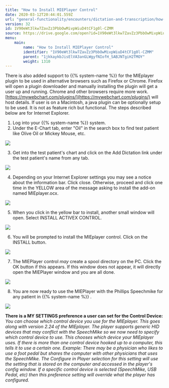 ```yaml
---
title: "How to Install MIEPlayer Control"
date: 2020-03-12T20:44:01.559Z
url: "general-functionality/encounters/dictation-and-transcription/how-to-install-mieplayer-control.html"
version: 32
id: 1V90eWt3lkw7ZavZz3PbbOwMivpWiuD4tCF1g0l-CZMM
source: https://drive.google.com/open?id=1V90eWt3lkw7ZavZz3PbbOwMivpWiuD4tCF1g0l-CZMM
menu:
    main:
        name: "How to Install MIEPlayer Control"
        identifier: "1V90eWt3lkw7ZavZz3PbbOwMivpWiuD4tCF1g0l-CZMM"
        parent: "1jkkaykbJisElVA3anGLWgyfNIofH_SABJNTgiH2TMOY"
        weight: 1310
---
```

There is also added support to {{% system-name %}} for the MIEplayer plugin to be used in alternative browsers such as Firefox or Chrome. Firefox will open a plugin downloader and manually installing the plugin will get a user up and running. Chrome and other browsers require more work. [https://mywebchart.com/plugins/](https://mywebchart.com/plugins/) will host details. If user is on a Macintosh, a java plugin can be optionally setup to be used. It is not as feature rich but functional. The steps described below are for Internet Explorer.

1. Log into your {{% system-name %}} system.
2. Under the E-Chart tab, enter "Oil" in the search box to find test patient like Olive Oil or Mickey Mouse, etc.



![](../../../external_files/bdf249a4fe5acef6c874349127408ee9.png)



3. Get into the test patient's chart and click on the Add Dictation link under the test patient's name from any tab.



![](../../../external_files/ef52463049398a363ed617205b475eed.png)



4. Depending on your Internet Explorer settings you may see a notice about the information bar. Click close. Otherwise, proceed and click one time in the YELLOW area of the message asking to install the add-on named MIEplayer.ocx.



![](../../../external_files/8dcaf260e18411e7d7843711aa460a8c.png)



5. When you click in the yellow bar to install, another small window will open. Select INSTALL ACTIVEX CONTROL.



![](../../../external_files/0d4e1bc3b457c66eb44e5bc77ec45113.png)



6. You will be prompted to install the MIEplayer control. Click on the INSTALL button.



![](../../../external_files/d9e5425eba16e8df4ffc18b2c520c8e3.png)



7. The MIEPlayer control <em>may</em> create a spool directory on the PC. Click the OK button if this appears. If this window does not appear, it will directly open the MIEPlayer window and you are all done.



![](../../../external_files/ad4d428b6931d8847d6b2403a9b956be.png)



8. You are now ready to use the MIEPlayer with the Phillips Speechmike for any patient in {{% system-name %}} .



![](../../../external_files/8ce864c86294ac9a391099cb38728629.png)



**There is a MY SETTINGS preference a user can set for the Control Device:** *You can choose which control device you use for the MIEplayer. This goes along with version 2.24 of the MIEplayer. The player supports generic HID devices that may conflict with the SpeechMike so we now need to specify which control device to use. This chooses which device your MIEplayer uses. If there is more than one control device hooked up to a computer, this tells it to use a certain one. Example: There may be a physician who likes to use a foot pedal but shares the computer with other physicians that uses the SpeechMike. The Configure in Player selection for this setting will use the setting that is stored on the computer and accessed in the player's config window. If a specific control device is selected (SpeechMike, USB Pedal, etc) then this preference setting will override what the player has configured.*

